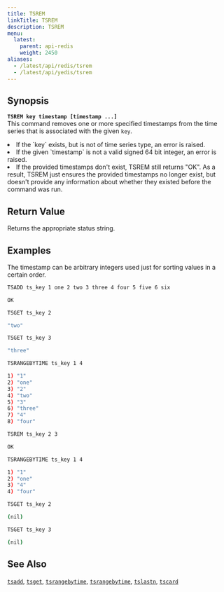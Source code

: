 ```yaml
---
title: TSREM
linkTitle: TSREM
description: TSREM
menu:
  latest:
    parent: api-redis
    weight: 2450
aliases:
  - /latest/api/redis/tsrem
  - /latest/api/yedis/tsrem
---
```


## Synopsis
<b>`TSREM key timestamp [timestamp ...]`</b><br>
This command removes one or more specified timestamps from the time series that is associated with the given `key`.
<li>If the `key` exists, but is not of time series type, an error is raised.</li>
<li>If the given `timestamp` is not a valid signed 64 bit integer, an error is raised.</li>
<li>If the provided timestamps don't exist, TSREM still returns "OK". As a result, TSREM just
ensures the provided timestamps no longer exist, but doesn't provide any information about whether
they existed before the command was run.</li>

## Return Value
Returns the appropriate status string.

## Examples

The timestamp can be arbitrary integers used just for sorting values in a certain order.
```{.sh .copy .separator-dollar}
TSADD ts_key 1 one 2 two 3 three 4 four 5 five 6 six
```
```sh
OK
```
```{.sh .copy .separator-dollar}
TSGET ts_key 2
```
```sh
"two"
```
```{.sh .copy .separator-dollar}
TSGET ts_key 3
```
```sh
"three"
```
```{.sh .copy .separator-dollar}
TSRANGEBYTIME ts_key 1 4
```
```sh
1) "1"
2) "one"
3) "2"
4) "two"
5) "3"
6) "three"
7) "4"
8) "four"
```
```{.sh .copy .separator-dollar}
TSREM ts_key 2 3
```
```sh
OK
```
```{.sh .copy .separator-dollar}
TSRANGEBYTIME ts_key 1 4
```
```sh
1) "1"
2) "one"
3) "4"
4) "four"
```
```{.sh .copy .separator-dollar}
TSGET ts_key 2
```
```sh
(nil)
```
```{.sh .copy .separator-dollar}
TSGET ts_key 3
```
```sh
(nil)
```

## See Also
[`tsadd`](../tsadd/), [`tsget`](../tsget/), [`tsrangebytime`](../tsrangebytime/),
[`tsrangebytime`](../tsrangebytime/), [`tslastn`](../tslastn/), [`tscard`](../tscard/)
